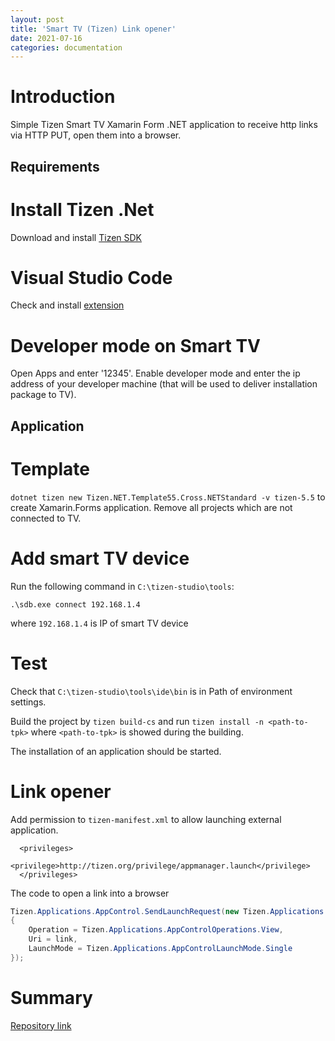 ```yaml
---
layout: post
title: 'Smart TV (Tizen) Link opener'
date: 2021-07-16
categories: documentation
---
```


# Introduction

Simple Tizen Smart TV Xamarin Form .NET application to receive http links via HTTP PUT, open them into a browser.

## Requirements

# Install Tizen .Net

Download and install [Tizen SDK](https://download.tizen.org/sdk/Installer/Latest/)

# Visual Studio Code

Check and install [extension](https://docs.tizen.org/application/vscode-ext/dotnet/)

# Developer mode on Smart TV

Open Apps and enter '12345'. Enable developer mode and enter the ip address of your developer machine (that will be used to deliver installation package to TV).

## Application

# Template

`dotnet tizen new Tizen.NET.Template55.Cross.NETStandard -v tizen-5.5` to create Xamarin.Forms application. Remove all projects which are not connected to TV.

# Add smart TV device

Run the following command in `C:\tizen-studio\tools`:

```
.\sdb.exe connect 192.168.1.4
```

where `192.168.1.4` is IP of smart TV device

# Test

Check that `C:\tizen-studio\tools\ide\bin` is in Path of environment settings.

Build the project by `tizen build-cs` and run `tizen install -n <path-to-tpk>` where `<path-to-tpk>` is showed during the building.

The installation of an application should be started.

# Link opener

Add permission to `tizen-manifest.xml` to allow launching external application.

```
  <privileges>
    <privilege>http://tizen.org/privilege/appmanager.launch</privilege>
  </privileges>
```

The code to open a link into a browser

```cs
Tizen.Applications.AppControl.SendLaunchRequest(new Tizen.Applications.AppControl
{
    Operation = Tizen.Applications.AppControlOperations.View,
    Uri = link,
    LaunchMode = Tizen.Applications.AppControlLaunchMode.Single
});
```

# Summary

[Repository link](https://github.com/ypyl/smart-tv-link-opener)
